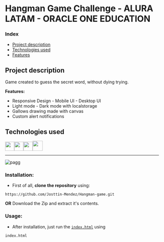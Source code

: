 
# Hangman Game Challenge - ALURA LATAM - ORACLE ONE EDUCATION

### Index 
- [Project description](#Project-description)  
- [Technologies used](#Technologies-used)  
- [Features](**Features:**)  

## Project description  
Game created to guess the secret word, without dying trying.

**Features:** 

- Responsive Design - Mobile UI - Desktop UI
- Light mode - Dark mode with localstorage
- Gallows drawing made with canvas
- Custom alert notifications

## Technologies used
<img src="https://cdn-icons-png.flaticon.com/512/174/174854.png" width='30px' ><img src="https://cdn-icons-png.flaticon.com/512/732/732190.png" width='30px' ><img src="https://cdn-icons-png.flaticon.com/512/5968/5968292.png" width='30px' ><img src="https://cdn.icon-icons.com/icons2/1088/PNG/512/1485282157-adobe-photoshop-raster-graphics-editor-cc-creative-cloud_78285.png" width='33px' >

---

![pagg](https://github.com/Josttin-Mendez/Juego-del-Ahorcado/assets/112291940/1a865eef-22f3-4465-8a3e-d75851d4ac05)

### Installation:

-	First of all, **clone the repository** using:
```
https://github.com/Josttin-Mendez/Hangman-game.git
``` 
**OR**
Download the Zip and extract it's contents.

### Usage:

-	After installation, just run the [`index.html`](https://github.com/Josttin-Mendez/Hangman-game/blob/main/index.html) using
```
index.html
```
